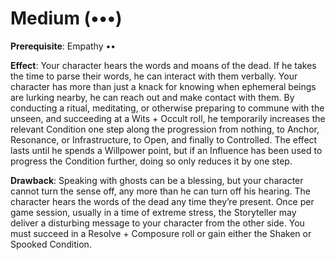 # Medium (•••) 
**Prerequisite**: Empathy •• 

**Effect**: Your character hears the words and moans of the dead. If he takes the time to parse their words, he can interact with them verbally. Your character has more than just a knack for knowing when ephemeral beings are lurking nearby, he can reach out and make contact with them. By conducting a ritual, meditating, or otherwise preparing to commune with the unseen, and succeeding at a Wits + Occult roll, he temporarily increases the relevant Condition one step along the progression from nothing, to Anchor, Resonance, or Infrastructure, to Open, and finally to Controlled. The effect lasts until he spends a Willpower point, but if an Influence has been used to progress the Condition further, doing so only reduces it by one step. 

**Drawback**: Speaking with ghosts can be a blessing, but your character cannot turn the sense off, any more than he can turn off his hearing. The character hears the words of the dead any time they’re present. Once per game session, usually in a time of extreme stress, the Storyteller may deliver a disturbing message to your character from the other side. You must succeed in a Resolve + Composure roll or gain either the Shaken or Spooked Condition.
